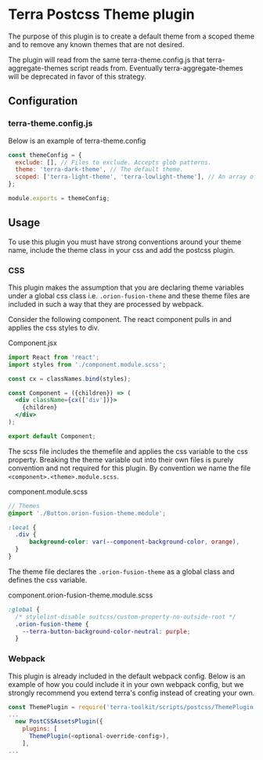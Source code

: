 # Terra Postcss Theme plugin

The purpose of this plugin is to create a default theme from a scoped theme and to remove any known themes that are not desired.

The plugin will read from the same terra-theme.config.js that terra-aggregate-themes script reads from. Eventually terra-aggregate-themes will be deprecated in favor of this strategy.

## Configuration

### terra-theme.config.js

Below is an example of terra-theme.config

```js
const themeConfig = {
  exclude: [], // Files to exclude. Accepts glob patterns.
  theme: 'terra-dark-theme', // The default theme.
  scoped: ['terra-light-theme', 'terra-lowlight-theme'], // An array of scoped themes.
};

module.exports = themeConfig;
```

## Usage

To use this plugin you must have strong conventions around your theme name, include the theme class in your css and add the postcss plugin.

### CSS

This plugin makes the assumption that you are declaring theme variables under a global css class i.e. ```.orion-fusion-theme``` and these theme files are included in such a way that they are processed by webpack.

Consider the following component. The react component pulls in and applies the css styles to div.

Component.jsx

```jsx
import React from 'react';
import styles from './component.module.scss';

const cx = classNames.bind(styles);

const Component = ({children}) => (
  <div className={cx(['div'])}>
    {children}
  </div>
);

export default Component;
```

The scss file includes the themefile and applies the css variable to the css property. Breaking the theme variable out into their own files is purely convention and not required for this plugin. By convention we name the file ```<component>.<theme>.module.scss```.

component.module.scss

```scss
// Themes
@import './Button.orion-fusion-theme.module';

:local {
  .div {
      background-color: var(--component-background-color, orange),
  }
}
```

The theme file declares the ```.orion-fusion-theme``` as a global class and defines the css variable.

component.orion-fusion-theme.module.scss
```scss
:global {
  /* stylelint-disable suitcss/custom-property-no-outside-root */
  .orion-fusion-theme {
    --terra-button-background-color-neutral: purple;
  }
```

### Webpack

This plugin is already included in the default webpack config. Below is an example of how you could include it in  your own webpack config, but we strongly recommend you extend terra's config instead of creating your own.

```js
const ThemePlugin = require('terra-toolkit/scripts/postcss/ThemePlugin');
...
  new PostCSSAssetsPlugin({
    plugins: [
      ThemePlugin(<optional-override-config>),
    ],
...
```
